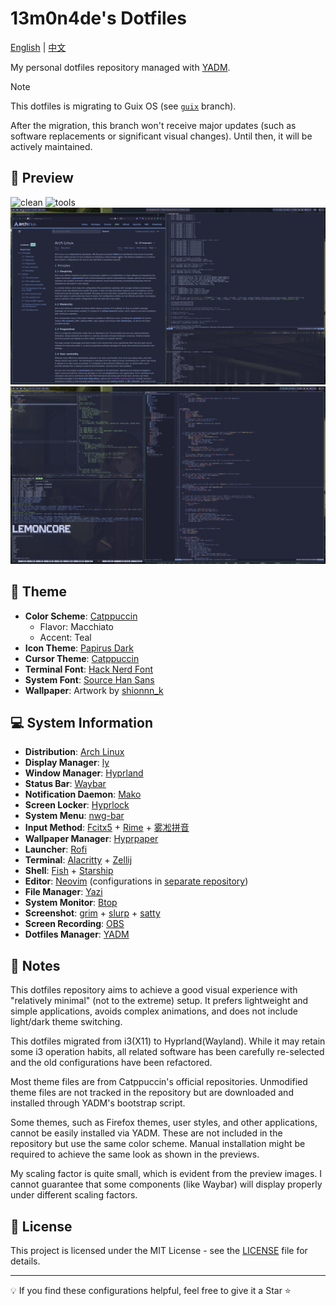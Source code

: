 # 13m0n4de's Dotfiles

[English](./README.md) | [中文](./README.zh.md)

My personal dotfiles repository managed with [YADM](https://yadm.io/).

> [!NOTE]
> This dotfiles is migrating to Guix OS (see [`guix`](https://github.com/13m0n4de/dotfiles/tree/guix) branch).
>
> After the migration, this branch won't receive major updates (such as software replacements or significant visual changes). Until then, it will be actively maintained.

## 📸 Preview

![clean](./assets/clean.png)
![tools](./assets/tools.png)
![windows](./assets/windows.png)
![development](./assets/development.png)

## 🎨 Theme

- **Color Scheme**: [Catppuccin](https://github.com/catppuccin/)
    - Flavor: Macchiato
    - Accent: Teal
- **Icon Theme**: [Papirus Dark](https://github.com/PapirusDevelopmentTeam/papirus-icon-theme/)
- **Cursor Theme**: [Catppuccin](https://github.com/catppuccin/cursors/)
- **Terminal Font**: [Hack Nerd Font](https://github.com/ryanoasis/nerd-fonts/tree/master/patched-fonts/Hack)
- **System Font**: [Source Han Sans](https://github.com/adobe-fonts/source-han-sans)
- **Wallpaper**: Artwork by [shionnn_k](https://x.com/shionnn_k)

## 💻 System Information

- **Distribution**: [Arch Linux](https://archlinux.org/)
- **Display Manager**: [ly](https://github.com/fairyglade/ly)
- **Window Manager**: [Hyprland](https://hyprland.org/)
- **Status Bar**: [Waybar](https://github.com/Alexays/Waybar/)
- **Notification Daemon**: [Mako](https://github.com/emersion/mako)
- **Screen Locker**: [Hyprlock](https://github.com/hyprwm/hyprlock)
- **System Menu**: [nwg-bar](https://github.com/nwg-piotr/nwg-bar)
- **Input Method**: [Fcitx5](https://fcitx-im.org/) + [Rime](https://rime.im/) + [雾凇拼音](https://github.com/iDvel/rime-ice)
- **Wallpaper Manager**: [Hyprpaper](https://github.com/hyprwm/hyprpaper)
- **Launcher**: [Rofi](https://github.com/davatorium/rofi)
- **Terminal**: [Alacritty](https://alacritty.org/) + [Zellij](https://github.com/zellij-org/zellij)
- **Shell**: [Fish](https://fishshell.com/) + [Starship](https://starship.rs/)
- **Editor**: [Neovim](https://neovim.io/) (configurations in [separate repository](https://github.com/13m0n4de/nvim))
- **File Manager**: [Yazi](https://github.com/sxyazi/yazi/)
- **System Monitor**: [Btop](https://github.com/aristocratos/btop)
- **Screenshot**: [grim](https://git.sr.ht/~emersion/grim) + [slurp](https://github.com/emersion/slurp) + [satty](https://github.com/gabm/satty)
- **Screen Recording**: [OBS](https://obsproject.com/)
- **Dotfiles Manager**: [YADM](https://yadm.io/)

## 📝 Notes

This dotfiles repository aims to achieve a good visual experience with "relatively minimal" (not to the extreme) setup. It prefers lightweight and simple applications, avoids complex animations, and does not include light/dark theme switching.

This dotfiles migrated from i3(X11) to Hyprland(Wayland). While it may retain some i3 operation habits, all related software has been carefully re-selected and the old configurations have been refactored.

Most theme files are from Catppuccin's official repositories. Unmodified theme files are not tracked in the repository but are downloaded and installed through YADM's bootstrap script.

Some themes, such as Firefox themes, user styles, and other applications, cannot be easily installed via YADM. These are not included in the repository but use the same color scheme. Manual installation might be required to achieve the same look as shown in the previews.

My scaling factor is quite small, which is evident from the preview images. I cannot guarantee that some components (like Waybar) will display properly under different scaling factors.

## 📜 License

This project is licensed under the MIT License - see the [LICENSE](./LICENSE) file for details.

---

💡 If you find these configurations helpful, feel free to give it a Star ⭐
